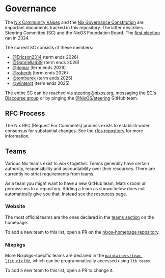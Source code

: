 # Governance

The [Nix Community Values](./values.md) and the [Nix Governance Constitution](./constitution.md) are important documents tracked in this repository.
The latter describes Steering Committee (SC) and the NixOS Foundation Board.
The [first election](https://github.com/nixos/SC-election-2024) ran in 2024.

The current SC consists of these members:
- [@Ericson2314](https://github.com/Ericson2314) (term ends 2026)
- [@Gabriella439](https://github.com/Gabriella439) (term ends 2026)
- [@jtojnar](https://github.com/jtojnar) (term ends 2026)
- [@roberth](https://github.com/roberth) (term ends 2026)
- [@tomberek](https://github.com/tomberek) (term ends 2025)
- [@winterqt](https://github.com/winterqt) (term ends 2025)

The entire SC can be reached via <steering@nixos.org>,
messaging the [SC's Discourse group](https://discourse.nixos.org/g/steering_committee)
or by pinging the [@NixOS/steering](https://github.com/orgs/nixos/teams/steering) GitHub team.

## RFC Process

The Nix RFC (Request For Comments) process exists to establish wider consensus for substantial changes. See the [rfcs repository](https://github.com/NixOS/rfcs) for more information.

## Teams

Various Nix teams exist to work together.
Teams generally have certain authority, responsibility and accountability over their resources.
There are currently no strict requirements from teams.

As a team you might want to have a new GitHub team, Matrix room or permissions to a repository.
Adding a team as shown below does not automatically give you that.
Instead see [the resources page](./resources.md).

### Website

The most official teams are the ones declared in the [teams section](https://nixos.org/community/#governance-teams) on the homepage.

To add a new team to this list, open a PR on the [nixos-homepage repository](https://github.com/nixos/nixos-homepage).

### Nixpkgs

More Nixpkgs-specific teams are declared in the [`maintainers/team-list.nix` file](https://github.com/NixOS/nixpkgs/blob/master/maintainers/team-list.nix), which can be programmatically accessed using `lib.teams`.

To add a new team to this list, open a PR to change it.
